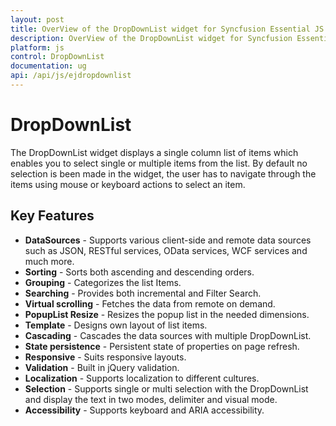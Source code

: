 ```yaml
---
layout: post
title: OverView of the DropDownList widget for Syncfusion Essential JS
description: OverView of the DropDownList widget for Syncfusion Essential JS 
platform: js
control: DropDownList
documentation: ug
api: /api/js/ejdropdownlist
---
```

# DropDownList

The DropDownList widget displays a single column list of items which enables you to select single or multiple items from the list. By default no selection is been made in the widget, the user has to navigate through the items using mouse or keyboard actions to select an item.

## Key Features

* **DataSources** - Supports various client-side and remote data sources such as JSON, RESTful services, OData services, WCF services and much more. 
* **Sorting** - Sorts both ascending and descending orders. 
* **Grouping** - Categorizes the list Items. 
* **Searching** - Provides both incremental and Filter Search. 
* **Virtual scrolling** - Fetches the data from remote on demand. 
* **PopupList Resize** - Resizes the popup list in the needed dimensions. 
* **Template** - Designs own layout of list items. 
* **Cascading** - Cascades the data sources with multiple DropDownList. 
* **State persistence** -  Persistent state of properties on page refresh. 
* **Responsive** -  Suits responsive layouts. 
* **Validation** - Built in jQuery validation. 
* **Localization** - Supports localization to different cultures.
* **Selection** - Supports single or multi selection with the DropDownList and display the text in two modes, delimiter and visual mode.
* **Accessibility** - Supports keyboard and ARIA accessibility.